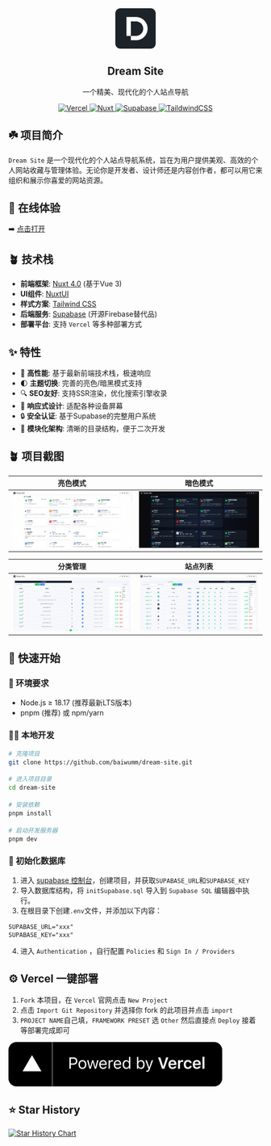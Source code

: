 <div align="center">
<img alt="logo" src="./public/logo.svg" width="80"/>
<h2>Dream Site</h2>
<p>一个精美、现代化的个人站点导航</p>
</div>

<div align="center">
  <a href="https://vercel.com" target="_blank">
    <img alt="Vercel" src="https://img.shields.io/badge/deployed%20on-Vercel-black?style=flat&logo=vercel">
  </a>
  <a href="https://nuxt.com/" target="_blank">
    <img alt="Nuxt" src="https://img.shields.io/badge/Nuxt-4.0-black?style=flat&logo=Nuxt">
  </a>
  <a href="https://supabase.com/" target="_blank">
    <img alt="Supabase" src="https://img.shields.io/badge/Supabase-black?style=flat&logo=Supabase">
  </a>
  <a href="https://tailwindcss.com/" target="_blank">
    <img alt="TaildwindCSS" src="https://img.shields.io/badge/TailwindCSS-black?style=flat&logo=tailwindcss">
  </a>
</div>

## ☘️ 项目简介

`Dream Site` 是一个现代化的个人站点导航系统，旨在为用户提供美观、高效的个人网站收藏与管理体验。无论你是开发者、设计师还是内容创作者，都可以用它来组织和展示你喜爱的网站资源。

## 🌿 在线体验

➡️ [点击打开](https://site.baiwumm.com/)

## 🪴 技术栈

- **前端框架**: [Nuxt 4.0](https://nuxt.com/) (基于Vue 3)
- **UI组件**: [NuxtUI](https://ui.nuxt.com/)
- **样式方案**: [Tailwind CSS](https://www.tailwindcss.cn/)
- **后端服务**: [Supabase](https://supabase.com/) (开源Firebase替代品)
- **部署平台**: 支持 `Vercel` 等多种部署方式

## ✨ 特性
- 🚀 **高性能**: 基于最新前端技术栈，极速响应
- 🌓 **主题切换**: 完善的亮色/暗黑模式支持
- 🔍 **SEO友好**: 支持SSR渲染，优化搜索引擎收录
- 📱 **响应式设计**: 适配各种设备屏幕
- 🔒 **安全认证**: 基于Supabase的完整用户系统
- 🧩 **模块化架构**: 清晰的目录结构，便于二次开发

## 🪴 项目截图

| 亮色模式 | 暗色模式 |
|----------|----------|
| ![亮色模式](./app/assets/images/light.png) | ![暗色模式](./app/assets/images/dark.png) |

| 分类管理 | 站点列表 |
|----------|----------|
| ![分类列表](./app/assets/images/caretorys.png) | ![站点列表](./app/assets/images/websites.png) |

## 🚀 快速开始

### 🌳 环境要求
- Node.js ≥ 18.17 (推荐最新LTS版本)
- pnpm (推荐) 或 npm/yarn

### 🧑‍💻 本地开发
```bash
# 克隆项目
git clone https://github.com/baiwumm/dream-site.git

# 进入项目目录
cd dream-site

# 安装依赖
pnpm install

# 启动开发服务器
pnpm dev
```

### 📝 初始化数据库
1. 进入 [supabase 控制台](https://supabase.com/dashboard)，创建项目，并获取`SUPABASE_URL`和`SUPABASE_KEY`
2. 导入数据库结构，将 `initSupabase.sql` 导入到 `Supabase SQL` 编辑器中执行。
3. 在根目录下创建`.env`文件，并添加以下内容：
```env
SUPABASE_URL="xxx"
SUPABASE_KEY="xxx"
```
4. 进入 `Authentication` ，自行配置 `Policies` 和 `Sign In / Providers`

## ⚙️ Vercel 一键部署
1. `Fork` 本项目，在 `Vercel` 官网点击 `New Project`
2. 点击 `Import Git Repository` 并选择你 fork 的此项目并点击 `import`
3. `PROJECT NAME`自己填，`FRAMEWORK PRESET` 选 `Other` 然后直接点 `Deploy` 接着等部署完成即可

<a href="https://vercel.com/dashboard" target="_blank">
<img alt="vercel 部署" src="./app/assets/images/vercel.svg" />
</a>

## ⭐ Star History

[![Star History Chart](https://api.star-history.com/svg?repos=baiwumm/dream-site&type=Date)](https://star-history.com/#baiwumm/dream-site&Date)